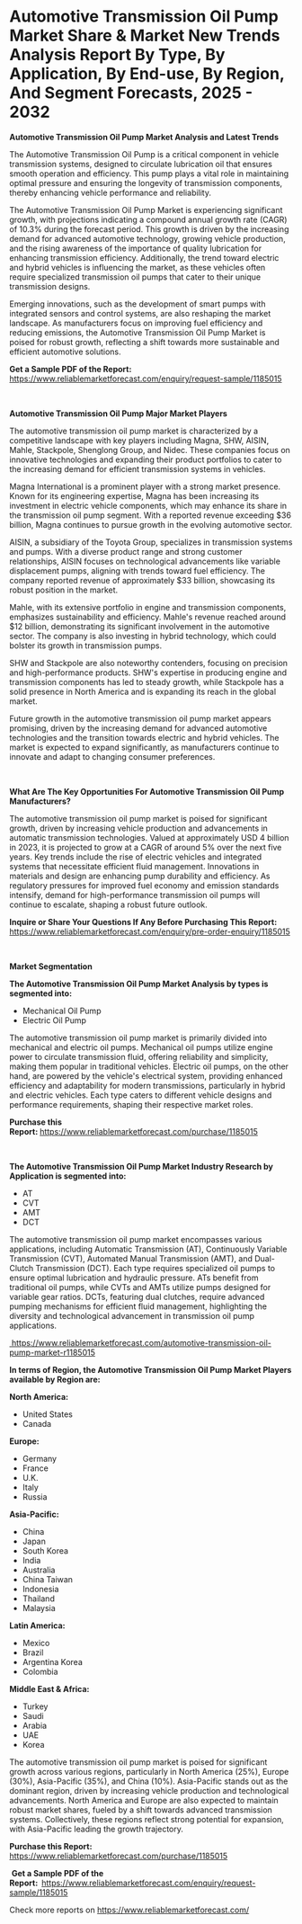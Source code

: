 <p><h1>Automotive Transmission Oil Pump Market Share & Market New Trends Analysis Report By Type, By Application, By End-use, By Region, And Segment Forecasts, 2025 - 2032</h1></p><p><strong>Automotive Transmission Oil Pump Market Analysis and Latest Trends</strong></p>
<p><p>The Automotive Transmission Oil Pump is a critical component in vehicle transmission systems, designed to circulate lubrication oil that ensures smooth operation and efficiency. This pump plays a vital role in maintaining optimal pressure and ensuring the longevity of transmission components, thereby enhancing vehicle performance and reliability.</p><p>The Automotive Transmission Oil Pump Market is experiencing significant growth, with projections indicating a compound annual growth rate (CAGR) of 10.3% during the forecast period. This growth is driven by the increasing demand for advanced automotive technology, growing vehicle production, and the rising awareness of the importance of quality lubrication for enhancing transmission efficiency. Additionally, the trend toward electric and hybrid vehicles is influencing the market, as these vehicles often require specialized transmission oil pumps that cater to their unique transmission designs.</p><p>Emerging innovations, such as the development of smart pumps with integrated sensors and control systems, are also reshaping the market landscape. As manufacturers focus on improving fuel efficiency and reducing emissions, the Automotive Transmission Oil Pump Market is poised for robust growth, reflecting a shift towards more sustainable and efficient automotive solutions.</p></p>
<p><strong>Get a Sample PDF of the Report:&nbsp;</strong> <a href="https://www.reliablemarketforecast.com/enquiry/request-sample/1185015?utm_campaign=1875&utm_medium=2&utm_source=Github&utm_content=ia&utm_term=11012025&utm_id=automotive-transmission-oil-pump">https://www.reliablemarketforecast.com/enquiry/request-sample/1185015</a></p>
<p>&nbsp;</p>
<p><strong>Automotive Transmission Oil Pump Major Market Players</strong></p>
<p><p>The automotive transmission oil pump market is characterized by a competitive landscape with key players including Magna, SHW, AISIN, Mahle, Stackpole, Shenglong Group, and Nidec. These companies focus on innovative technologies and expanding their product portfolios to cater to the increasing demand for efficient transmission systems in vehicles.</p><p>Magna International is a prominent player with a strong market presence. Known for its engineering expertise, Magna has been increasing its investment in electric vehicle components, which may enhance its share in the transmission oil pump segment. With a reported revenue exceeding $36 billion, Magna continues to pursue growth in the evolving automotive sector.</p><p>AISIN, a subsidiary of the Toyota Group, specializes in transmission systems and pumps. With a diverse product range and strong customer relationships, AISIN focuses on technological advancements like variable displacement pumps, aligning with trends toward fuel efficiency. The company reported revenue of approximately $33 billion, showcasing its robust position in the market.</p><p>Mahle, with its extensive portfolio in engine and transmission components, emphasizes sustainability and efficiency. Mahle's revenue reached around $12 billion, demonstrating its significant involvement in the automotive sector. The company is also investing in hybrid technology, which could bolster its growth in transmission pumps.</p><p>SHW and Stackpole are also noteworthy contenders, focusing on precision and high-performance products. SHW's expertise in producing engine and transmission components has led to steady growth, while Stackpole has a solid presence in North America and is expanding its reach in the global market.</p><p>Future growth in the automotive transmission oil pump market appears promising, driven by the increasing demand for advanced automotive technologies and the transition towards electric and hybrid vehicles. The market is expected to expand significantly, as manufacturers continue to innovate and adapt to changing consumer preferences.</p></p>
<p>&nbsp;</p>
<p><strong>What Are The Key Opportunities For Automotive Transmission Oil Pump Manufacturers?</strong></p>
<p><p>The automotive transmission oil pump market is poised for significant growth, driven by increasing vehicle production and advancements in automatic transmission technologies. Valued at approximately USD 4 billion in 2023, it is projected to grow at a CAGR of around 5% over the next five years. Key trends include the rise of electric vehicles and integrated systems that necessitate efficient fluid management. Innovations in materials and design are enhancing pump durability and efficiency. As regulatory pressures for improved fuel economy and emission standards intensify, demand for high-performance transmission oil pumps will continue to escalate, shaping a robust future outlook.</p></p>
<p><strong>Inquire or Share Your Questions If Any Before Purchasing This Report:</strong> <a href="https://www.reliablemarketforecast.com/enquiry/pre-order-enquiry/1185015?utm_campaign=1875&utm_medium=2&utm_source=Github&utm_content=ia&utm_term=11012025&utm_id=automotive-transmission-oil-pump">https://www.reliablemarketforecast.com/enquiry/pre-order-enquiry/1185015</a></p>
<p>&nbsp;</p>
<p><strong>Market Segmentation</strong></p>
<p><strong>The Automotive Transmission Oil Pump Market Analysis by types is segmented into:</strong></p>
<p><ul><li>Mechanical Oil Pump</li><li>Electric Oil Pump</li></ul></p>
<p><p>The automotive transmission oil pump market is primarily divided into mechanical and electric oil pumps. Mechanical oil pumps utilize engine power to circulate transmission fluid, offering reliability and simplicity, making them popular in traditional vehicles. Electric oil pumps, on the other hand, are powered by the vehicle's electrical system, providing enhanced efficiency and adaptability for modern transmissions, particularly in hybrid and electric vehicles. Each type caters to different vehicle designs and performance requirements, shaping their respective market roles.</p></p>
<p><strong>Purchase this Report:&nbsp;</strong><a href="https://www.reliablemarketforecast.com/purchase/1185015?utm_campaign=1875&utm_medium=2&utm_source=Github&utm_content=ia&utm_term=11012025&utm_id=automotive-transmission-oil-pump">https://www.reliablemarketforecast.com/purchase/1185015</a></p>
<p>&nbsp;</p>
<p><strong>The Automotive Transmission Oil Pump Market Industry Research by Application is segmented into:</strong></p>
<p><ul><li>AT</li><li>CVT</li><li>AMT</li><li>DCT</li></ul></p>
<p><p>The automotive transmission oil pump market encompasses various applications, including Automatic Transmission (AT), Continuously Variable Transmission (CVT), Automated Manual Transmission (AMT), and Dual-Clutch Transmission (DCT). Each type requires specialized oil pumps to ensure optimal lubrication and hydraulic pressure. ATs benefit from traditional oil pumps, while CVTs and AMTs utilize pumps designed for variable gear ratios. DCTs, featuring dual clutches, require advanced pumping mechanisms for efficient fluid management, highlighting the diversity and technological advancement in transmission oil pump applications.</p></p>
<p><a href="https://www.reliablemarketforecast.com/automotive-transmission-oil-pump-market-r1185015?utm_campaign=1875&utm_medium=2&utm_source=Github&utm_content=ia&utm_term=11012025&utm_id=automotive-transmission-oil-pump">&nbsp;https://www.reliablemarketforecast.com/automotive-transmission-oil-pump-market-r1185015</a></p>
<p><strong>In terms of Region, the Automotive Transmission Oil Pump Market Players available by Region are:</strong></p>
<p>
    <p> <strong> North America: </strong>
        <ul>
            <li>United States</li>
            <li>Canada</li>
        </ul>
        </p> 
    <p> <strong> Europe: </strong>
        <ul>
            <li>Germany</li>
            <li>France</li>
            <li>U.K.</li>
            <li>Italy</li>
            <li>Russia</li>
        </ul>
        </p> 
    <p> <strong> Asia-Pacific: </strong>
        <ul>
            <li>China</li>
            <li>Japan</li>
            <li>South Korea</li>
            <li>India</li>
            <li>Australia</li>
            <li>China Taiwan</li>
            <li>Indonesia</li>
            <li>Thailand</li>
            <li>Malaysia</li>
        </ul>
        </p> 
    <p> <strong> Latin America: </strong>
        <ul>
            <li>Mexico</li>
            <li>Brazil</li>
            <li>Argentina Korea</li>
            <li>Colombia</li>
        </ul>
        </p> 
    <p> <strong> Middle East & Africa: </strong>
        <ul>
            <li>Turkey</li>
            <li>Saudi</li>
            <li>Arabia</li>
            <li>UAE</li>
            <li>Korea</li>
        </ul>
    </p>
    </p>
<p><p>The automotive transmission oil pump market is poised for significant growth across various regions, particularly in North America (25%), Europe (30%), Asia-Pacific (35%), and China (10%). Asia-Pacific stands out as the dominant region, driven by increasing vehicle production and technological advancements. North America and Europe are also expected to maintain robust market shares, fueled by a shift towards advanced transmission systems. Collectively, these regions reflect strong potential for expansion, with Asia-Pacific leading the growth trajectory.</p></p>
<p><strong>Purchase this Report: </strong><a href="https://www.reliablemarketforecast.com/purchase/1185015?utm_campaign=1875&utm_medium=2&utm_source=Github&utm_content=ia&utm_term=11012025&utm_id=automotive-transmission-oil-pump">https://www.reliablemarketforecast.com/purchase/1185015</a></p>
<p>&nbsp;<strong>Get a Sample PDF of the Report:&nbsp;&nbsp;</strong><a href="https://www.reliablemarketforecast.com/enquiry/request-sample/1185015?utm_campaign=1875&utm_medium=2&utm_source=Github&utm_content=ia&utm_term=11012025&utm_id=automotive-transmission-oil-pump">https://www.reliablemarketforecast.com/enquiry/request-sample/1185015</a></p>
<p><strong></strong></p>
<p>Check more reports on <a href="https://www.reliablemarketforecast.com/?utm_campaign=1875&utm_medium=2&utm_source=Github&utm_content=ia&utm_term=11012025&utm_id=automotive-transmission-oil-pump">https://www.reliablemarketforecast.com/</a></p>